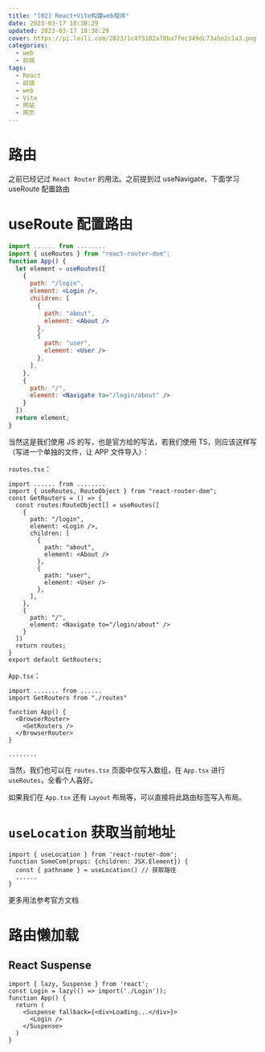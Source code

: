 ```yaml
---
title: "[02] React+Vite构建web程序"
date: 2023-03-17 18:38:29
updated: 2023-03-17 18:38:29
cover: https://pi.loili.com/2023/1c4f5102a78ba7fec349dc73a5e2c1a3.png
categories:
  - web
  - 前端
tags:
  - React
  - 前端
  - web
  - Vite
  - 网站
  - 网页
---
```


# 路由

之前已经记过 `React Router` 的用法。之前提到过 useNavigate，下面学习 useRoute 配置路由

# useRoute 配置路由

```jsx
import ...... from ........
import { useRoutes } from "react-router-dom";
function App() {
  let element = useRoutes([
    {
      path: "/login",
      element: <Login />,
      children: [
        {
          path: "about",
          element: <About />
        },
        {
          path: "user",
          element: <User />
        },
      ],
    },
    {
      path: "/",
      element: <Navigate to="/login/about" />
    }
  ])
  return element;
}
```

当然这是我们使用 JS 的写，也是官方给的写法，若我们使用 TS，则应该这样写（写进一个单独的文件，让 APP 文件导入）：

`routes.tsx`：

```tsx
import ...... from ........
import { useRoutes, RouteObject } from "react-router-dom";
const GetRouters = () => {
  const routes:RouteObject[] = useRoutes([
    {
      path: "/login",
      element: <Login />,
      children: [
        {
          path: "about",
          element: <About />
        },
        {
          path: "user",
          element: <User />
        },
      ],
    },
    {
      path: "/",
      element: <Navigate to="/login/about" />
    }
  ])
  return routes;
}
export default GetRouters;
```

`App.tsx`：

```tsx
import ....... from ......
import GetRouters from "./routes"

function App() {
  <BrowserRouter>
    <GetRouters />
  </BrowserRouter>
}

........
```

当然，我们也可以在 `routes.tsx` 页面中仅写入数组，在 `App.tsx` 进行 `useRoutes`，全看个人喜好。

如果我们在 `App.tsx` 还有 `Layout` 布局等，可以直接将此路由标签写入布局。

# `useLocation` 获取当前地址

```tsx
import { useLocation } from 'react-router-dom';
function SomeCom(props: {children: JSX.Element}) {
  const { pathname } = useLocation() // 获取路径
  ......
}
```

更多用法参考官方文档

# 路由懒加载

## React Suspense

```tsx
import { lazy, Suspense } from 'react';
const Login = lazy(() => import('./Login'));
function App() {
  return (
    <Suspense fallback={<div>Loading...</div>}>
      <Login />
    </Suspense>
  )
}
```